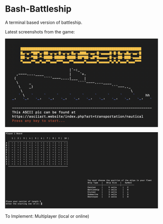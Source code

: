 # Bash-Battleship
A terminal based version of battleship.

Latest screenshots from the game:

![Main Page](./MainPage.png)

![Board](./Board.png)

To Implement:
Multiplayer (local or online)


